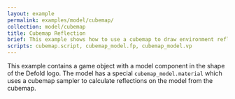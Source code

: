 ```yaml
---
layout: example
permalink: examples/model/cubemap/
collection: model/cubemap
title: Cubemap Reflection
brief: This example shows how to use a cubemap to draw environment reflections on a model.
scripts: cubemap.script, cubemap_model.fp, cubemap_model.vp
---
```


This example contains a game object with a model component in the shape of the Defold logo. The model has a special `cubemap_model.material` which uses a cubemap sampler to calculate reflections on the model from the cubemap.